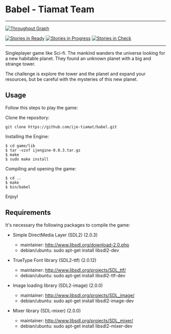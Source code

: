 # Babel - Tiamat Team

---

[![Throughput Graph](https://graphs.waffle.io/ije-tiamat/babel/throughput.svg)](https://waffle.io/ije-tiamat/babel/metrics)

[![Stories in Ready](https://badge.waffle.io/ije-tiamat/babel.png?label=ready&title=Ready)](http://waffle.io/ije-tiamat/babel)
[![Stories in Progress](https://badge.waffle.io/ije-tiamat/babel.png?label=in%20progress&title=In%20Progress)](http://waffle.io/ije-tiamat/babel) 
[![Stories in Check](https://badge.waffle.io/ije-tiamat/babel.png?label=check&title=Check)](http://waffle.io/ije-tiamat/babel)

---

Singleplayer game like Sci-fi. The mankind wanders the universe looking for a new habitable planet. They found an unknown planet with a big and strange tower.

The challenge is explore the tower and the planet and expand your resources, but be careful with the mysteries of this new planet.

Usage
------------
Follow this steps to play the game:

Clone the repository:
```
git clone https://github.com/ije-tiamat/babel.git
```

Installing the Engine:
```
$ cd game/lib
$ tar -vzxf ijengine-0.0.3.tar.gz
$ make
$ sudo make install
```

Compiling and opening the game:
```
$ cd ..
$ make
$ bin/babel
```

Enjoy!

Requirements
------------
It's necessary the following packages to compile the game:

- Simple DirectMedia Layer (SDL2) (2.0.3)
    * maintainer: http://www.libsdl.org/download-2.0.php
    * debian/ubuntu: sudo apt-get install libsdl2-dev

- TrueType Font library (SDL2-ttf) (2.0.12)
    * maintainer: http://www.libsdl.org/projects/SDL_ttf/
    * debian/ubuntu: sudo apt-get install libsdl2-ttf-dev

- Image loading library (SDL2-image) (2.0.0)
    * maintainer: http://www.libsdl.org/projects/SDL_image/
    * debian/ubuntu: sudo apt-get install libsdl2-image-dev

- Mixer library (SDL-mixer) (2.0.0)
    * maintainer: http://www.libsdl.org/projects/SDL_mixer/
    * debian/ubuntu: sudo apt-get install libsdl2-mixer-dev
